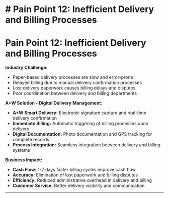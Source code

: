 # # Pain Point 12: Inefficient Delivery and Billing Processes

# Pain Point 12: Inefficient Delivery and Billing Processes
**Industry Challenge:**
- Paper-based delivery processes are slow and error-prone
- Delayed billing due to manual delivery confirmation processes
- Lost delivery paperwork causes billing delays and disputes
- Poor coordination between delivery and billing departments

**A+W Solution - Digital Delivery Management:**
- **A+W Smart Delivery:** Electronic signature capture and real-time delivery confirmation
- **Immediate Billing:** Automatic triggering of billing processes upon delivery
- **Digital Documentation:** Photo documentation and GPS tracking for complete records
- **Process Integration:** Seamless integration between delivery and billing systems

**Business Impact:**
- **Cash Flow:** 1-2 days faster billing cycles improve cash flow
- **Accuracy:** Elimination of lost paperwork and billing disputes
- **Efficiency:** Reduced administrative overhead in delivery and billing
- **Customer Service:** Better delivery visibility and communication

---


